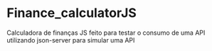 # Finance_calculatorJS
Calculadora de finanças JS feito para testar o consumo de uma API utilizando json-server para simular uma API
